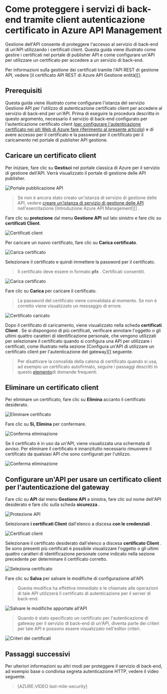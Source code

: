 <properties 
    pageTitle="Come proteggere i servizi di back-end tramite client autenticazione certificato in Azure API Management" 
    description="Informazioni su come proteggere i servizi di back-end tramite autenticazione certificato client in Azure API Management." 
    services="api-management" 
    documentationCenter="" 
    authors="steved0x" 
    manager="erikre" 
    editor=""/>

<tags 
    ms.service="api-management" 
    ms.workload="mobile" 
    ms.tgt_pltfrm="na" 
    ms.devlang="na" 
    ms.topic="article" 
    ms.date="10/25/2016" 
    ms.author="sdanie"/>

# <a name="how-to-secure-back-end-services-using-client-certificate-authentication-in-azure-api-management"></a>Come proteggere i servizi di back-end tramite client autenticazione certificato in Azure API Management

Gestione dell'API consente di proteggere l'accesso al servizio di back-end di un'API utilizzando i certificati client. Questa guida viene illustrato come gestire i certificati nel portale di publisher API e come configurare un'API per utilizzare un certificato per accedere a un servizio di back-end.

Per informazioni sulla gestione dei certificati tramite l'API REST di gestione API, vedere [il certificato API REST di Azure API Gestione entità][].

## <a name="prerequisites"> </a>Prerequisiti

Questa guida viene illustrato come configurare l'istanza del servizio Gestione API per l'utilizzo di autenticazione certificato client per accedere al servizio di back-end per un'API. Prima di eseguire la procedura descritta in questo argomento, necessario il servizio di back-end configurato per l'autenticazione certificato client ([per configurare l'autenticazione certificato nei siti Web di Azure fare riferimento al presente articolo][]) e di avere accesso per il certificato e la password per il certificato per il caricamento nel portale di publisher API gestione.

## <a name="step1"> </a>Caricare un certificato client

Per iniziare, fare clic su **Gestisci** nel portale classica di Azure per il servizio di gestione dell'API. Verrà visualizzato il portale di gestione delle API publisher.

![Portale pubblicazione API][api-management-management-console]

>Se non è ancora stato creato un'istanza di servizio di gestione delle API, vedere [creare un'istanza di servizio di gestione delle API][] nell'esercitazione [Introduzione Azure API Management][] .

Fare clic su **protezione** dal menu **Gestione API** sul lato sinistro e fare clic su **certificati Client**.

![Certificati client][api-management-security-client-certificates]

Per caricare un nuovo certificato, fare clic su **Carica certificato**.

![Carica certificato][api-management-upload-certificate]

Selezionare il certificato e quindi immettere la password per il certificato.

>Il certificato deve essere in formato **pfx** . Certificati consentiti.

![Carica certificato][api-management-upload-certificate-form]

Fare clic su **Carica** per caricare il certificato.

>La password del certificato viene convalidata al momento. Se non è corretto viene visualizzato un messaggio di errore.

![Certificato caricato][api-management-certificate-uploaded]

Dopo il certificato di caricamento, viene visualizzato nella scheda **certificati Client** . Se si dispongono di più certificati, verificare annotare l'oggetto o gli ultimi quattro caratteri di identificazione personale, che vengono utilizzati per selezionare il certificato quando si configura una API per utilizzare i certificati, come illustrato nella sezione [Configura un'API di utilizzare un certificato client per l'autenticazione del gateway][] seguente.

>Per disattivare la convalida della catena di certificato quando si usa, ad esempio un certificato autofirmato, seguire i passaggi descritti in questo [elemento](api-management-faq.md#can-i-use-a-self-signed-ssl-certificate-for-a-back-end)di domande frequenti.

## <a name="step1a"> </a>Eliminare un certificato client

Per eliminare un certificato, fare clic su **Elimina** accanto il certificato desiderato.

![Eliminare certificato][api-management-certificate-delete]

Fare clic su **Sì, Elimina** per confermare.

![Conferma eliminazione][api-management-confirm-delete]

Se il certificato è in uso da un'API, viene visualizzata una schermata di avviso. Per eliminare il certificato è innanzitutto necessario rimuovere il certificato da qualsiasi API che sono configurati per l'utilizzo.

![Conferma eliminazione][api-management-confirm-delete-policy]

## <a name="step2"> </a>Configurare un'API per usare un certificato client per l'autenticazione del gateway

Fare clic su **API** dal menu **Gestione API** a sinistra, fare clic sul nome dell'API desiderato e fare clic sulla scheda **sicurezza** .

![Protezione API][api-management-api-security]

Selezionare **i certificati Client** dall'elenco a discesa **con le credenziali** .

![Certificati client][api-management-mutual-certificates]

Selezionare il certificato desiderato dall'elenco a discesa **certificato Client** . Se sono presenti più certificati è possibile visualizzare l'oggetto o gli ultimi quattro caratteri di identificazione personale come indicato nella sezione precedente per determinare il certificato corretto.

![Seleziona certificato][api-management-select-certificate]

Fare clic su **Salva** per salvare le modifiche di configurazione all'API.

>Questa modifica ha effettiva immediato e le chiamate alle operazioni di tale API utilizzerà il certificato di autenticazione per il server di back-end.

![Salvare le modifiche apportate all'API][api-management-save-api]

>Quando è stato specificato un certificato per l'autenticazione di gateway per il servizio di back-end di un'API, diventa parte dei criteri per tale API e possono essere visualizzato nell'editor criteri.

![Criteri dei certificati][api-management-certificate-policy]

## <a name="next-steps"></a>Passaggi successivi

Per ulteriori informazioni su altri modi per proteggere il servizio di back-end, ad esempio base o condivisa segreta autenticazione HTTP, vedere il video seguente.

> [AZURE.VIDEO last-mile-security]

[api-management-management-console]: ./media/api-management-howto-mutual-certificates/api-management-management-console.png
[api-management-security-client-certificates]: ./media/api-management-howto-mutual-certificates/api-management-security-client-certificates.png
[api-management-upload-certificate]: ./media/api-management-howto-mutual-certificates/api-management-upload-certificate.png
[api-management-upload-certificate-form]: ./media/api-management-howto-mutual-certificates/api-management-upload-certificate-form.png
[api-management-certificate-uploaded]: ./media/api-management-howto-mutual-certificates/api-management-certificate-uploaded.png
[api-management-api-security]: ./media/api-management-howto-mutual-certificates/api-management-api-security.png
[api-management-mutual-certificates]: ./media/api-management-howto-mutual-certificates/api-management-mutual-certificates.png
[api-management-select-certificate]: ./media/api-management-howto-mutual-certificates/api-management-select-certificate.png
[api-management-save-api]: ./media/api-management-howto-mutual-certificates/api-management-save-api.png
[api-management-certificate-policy]: ./media/api-management-howto-mutual-certificates/api-management-certificate-policy.png
[api-management-certificate-delete]: ./media/api-management-howto-mutual-certificates/api-management-certificate-delete.png
[api-management-confirm-delete]: ./media/api-management-howto-mutual-certificates/api-management-confirm-delete.png
[api-management-confirm-delete-policy]: ./media/api-management-howto-mutual-certificates/api-management-confirm-delete-policy.png



[How to add operations to an API]: api-management-howto-add-operations.md
[How to add and publish a product]: api-management-howto-add-products.md
[Monitoring and analytics]: ../api-management-monitoring.md
[Add APIs to a product]: api-management-howto-add-products.md#add-apis
[Publish a product]: api-management-howto-add-products.md#publish-product
[Guida introduttiva di Azure API Management]: api-management-get-started.md
[API Management policy reference]: api-management-policy-reference.md
[Caching policies]: api-management-policy-reference.md#caching-policies
[Creare un'istanza di servizio di gestione delle API]: api-management-get-started.md#create-service-instance

[Entità certificato API REST di gestione API Azure]: http://msdn.microsoft.com/library/azure/dn783483.aspx
[WebApp-GraphAPI-DotNet]: https://github.com/AzureADSamples/WebApp-GraphAPI-DotNet
[Per configurare l'autenticazione certificato nei siti Web di Azure fare riferimento al presente articolo]: https://azure.microsoft.com/en-us/documentation/articles/app-service-web-configure-tls-mutual-auth/

[Prerequisites]: #prerequisites
[Upload a client certificate]: #step1
[Delete a client certificate]: #step1a
[Configurare un'API per usare un certificato client per l'autenticazione del gateway]: #step2
[Test the configuration by calling an operation in the Developer Portal]: #step3
[Next steps]: #next-steps


 
